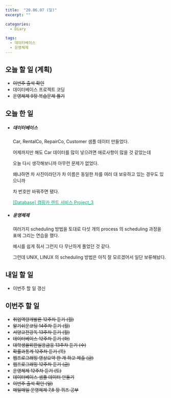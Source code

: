 ```yaml
---
title:  "20.06.07 (일)"
excerpt: ""

categories:
  - Diary

tags:
  - 데이터베이스
  - 운영체제
---
```


## 오늘 할 일 (계획)

- ~~이번주 출석 확인~~
- 데이터베이스 프로젝트 코딩
- ~~운영체제 9장 복습문제 풀기~~

## 오늘 한 일

- ##### 데이터베이스

  Car, RentalCo, RepairCo, Customer 샘플 데이터 만들었다.

  어제까지만 해도 Car 데이터를 많이 넣으려면 애로사항이 많을 것 같았는데

  오늘 다시 생각해보니까 아무런 문제가 없었다.

  왜냐하면 차 사진이라던가 차 이름은 동일한 차를 여러 대 보유하고 있는 경우도 있으니까

  차 번호만 바꿔주면 됐다.

  <a href="https://nam-ki-bok.github.io/3-1/database/Database_Project_3/" style="color:#0FA678">[Database] 캠핑카 렌트 서비스 Project_3</a>

- ##### 운영체제

  여러가지 scheduling 방법을 토대로 다섯 개의 process 의 scheduling 과정을 표에 그리는 연습을 했다.

  예시를 쉽게 줘서 그런지 다 무난하게 풀었던 것 같다.

  그런데 UNIX, LINUX 의 scheduling 방법은 아직 잘 모르겠어서 일단 보류해놨다.


## 내일 할 일

- 이번주 할 일 갱신

## 이번주 할 일

- ~~취업역량개발론 12주차 듣기 (월)~~
- ~~알기쉬운코딩 14주차 듣기 (월)~~
- ~~서양고전강독 13주차 듣기 (월)~~
- ~~데이터베이스 12주차 듣기 (화)~~
- ~~대학생을위한실용금융 13주차 듣기 (수)~~
- ~~확률과통계 12주차 듣기 (목)~~
- ~~웹프로그래밍 영상요약 한 개 하고 제출 (금)~~
- ~~웹프로그래밍 12주차 듣기 (금)~~
- ~~운영체제 12주차 듣기 (토)~~
- ~~데이터베이스 샘플 데이터 만들기~~
- ~~이번주 출석 확인 (일)~~
- ~~매일매일 운영체제 7,8 장 퀴즈 공부~~
